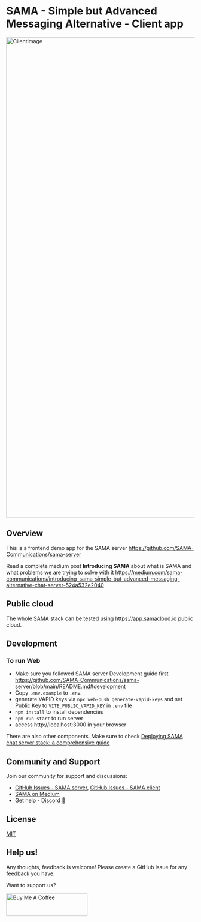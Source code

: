 # SAMA - Simple but Advanced Messaging Alternative - Client app

<img width="1282" alt="ClientImage" src="https://github.com/SAMA-Communications/sama-client/assets/98953475/fe8dfd1c-462d-46d2-aa24-5792b36e23f2">

## Overview

This is a frontend demo app for the SAMA server https://github.com/SAMA-Communications/sama-server

Read a complete medium post **Introducing SAMA** about what is SAMA and what problems we are trying to solve with it https://medium.com/sama-communications/introducing-sama-simple-but-advanced-messaging-alternative-chat-server-524a532e2040

## Public cloud

The whole SAMA stack can be tested using https://app.samacloud.io public cloud.

## Development

### To run Web

- Make sure you followed SAMA server Development guide first https://github.com/SAMA-Communications/sama-server/blob/main/README.md#development
- Copy `.env.example` to `.env`.
- generate VAPID keys via `npx web-push generate-vapid-keys` and set Public Key to `VITE_PUBLIC_VAPID_KEY` in `.env` file
- `npm install` to install dependencies
- `npm run start` to run server
- access http://localhost:3000 in your browser

There are also other components. Make sure to check [Deploying SAMA chat server stack: a comprehensive guide](https://medium.com/sama-communications/deploying-sama-chat-server-stack-a-comprehensive-guide-294ddb9a2d78)

## Community and Support

Join our community for support and discussions:

- [GitHub Issues - SAMA server](https://github.com/SAMA-Communications/sama-server/issues), [GitHub Issues - SAMA client](https://github.com/SAMA-Communications/sama-client/issues)
- [SAMA on Medium](https://medium.com/sama-communications)
- Get help - [Discord 💬](https://discord.gg/bHSm9a7DpC)

## License

[MIT](LICENSE)

## Help us!

Any thoughts, feedback is welcome! Please create a GitHub issue for any feedback you have.

Want to support us?

<a href="https://www.buymeacoffee.com/khomenkoigor" target="_blank"><img src="https://cdn.buymeacoffee.com/buttons/v2/default-blue.png" alt="Buy Me A Coffee" style="height: 60px !important;width: 217px !important;" ></a>
